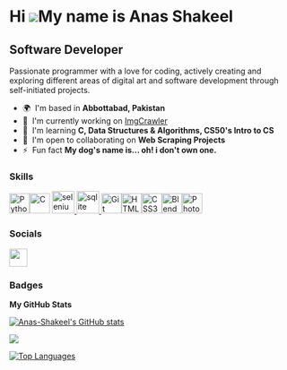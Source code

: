 Hi ![](https://user-images.githubusercontent.com/18350557/176309783-0785949b-9127-417c-8b55-ab5a4333674e.gif)My name is Anas Shakeel
====================================================================================================================================

Software Developer
----------

Passionate programmer with a love for coding, actively creating and exploring different areas of digital art and software development through self-initiated projects.

* 🌍  I'm based in **Abbottabad, Pakistan**
* 🚀  I'm currently working on [ImgCrawler](http://github.com/Anas-Shakeel/ImgCrawler)
* 🧠  I'm learning **C, Data Structures & Algorithms, CS50's Intro to CS**
* 🤝  I'm open to collaborating on **Web Scraping Projects**
* ⚡  Fun fact **My dog's name is... oh! i don't own one.**

### Skills


<p align="left">
<a href="https://www.python.org/" target="_blank" rel="noreferrer"><img src="https://raw.githubusercontent.com/danielcranney/readme-generator/main/public/icons/skills/python-colored.svg" width="36" height="36" alt="Python" /></a><a href="https://docs.microsoft.com/en-us/cpp/?view=msvc-170" target="_blank" rel="noreferrer"><img src="https://raw.githubusercontent.com/danielcranney/readme-generator/main/public/icons/skills/c-colored.svg" width="36" height="36" alt="C" /></a> <a href="https://www.selenium.dev" target="_blank" rel="noreferrer"> <img src="https://raw.githubusercontent.com/detain/svg-logos/780f25886640cef088af994181646db2f6b1a3f8/svg/selenium-logo.svg" alt="selenium" width="40" height="40"/> </a> <a href="https://www.sqlite.org/" target="_blank" rel="noreferrer"> <img src="https://www.vectorlogo.zone/logos/sqlite/sqlite-icon.svg" alt="sqlite" width="40" height="40"/> </a> <a href="https://git-scm.com/" target="_blank" rel="noreferrer"><img src="https://raw.githubusercontent.com/danielcranney/readme-generator/main/public/icons/skills/git-colored.svg" width="36" height="36" alt="Git" /></a><a href="https://developer.mozilla.org/en-US/docs/Glossary/HTML5" target="_blank" rel="noreferrer"><img src="https://raw.githubusercontent.com/danielcranney/readme-generator/main/public/icons/skills/html5-colored.svg" width="36" height="36" alt="HTML5" /></a><a href="https://www.w3.org/TR/CSS/#css" target="_blank" rel="noreferrer"><img src="https://raw.githubusercontent.com/danielcranney/readme-generator/main/public/icons/skills/css3-colored.svg" width="36" height="36" alt="CSS3" /></a><a href="https://www.blender.org/" target="_blank" rel="noreferrer"><img src="https://raw.githubusercontent.com/danielcranney/readme-generator/main/public/icons/skills/blender-colored.svg" width="36" height="36" alt="Blender" /></a><a href="https://www.adobe.com/uk/products/photoshop.html" target="_blank" rel="noreferrer"><img src="https://raw.githubusercontent.com/danielcranney/readme-generator/main/public/icons/skills/photoshop-colored-dark.svg" width="36" height="36" alt="Photoshop" /></a>
</p>


### Socials

<p align="left"> <a href="https://www.github.com/Anas-Shakeel" target="_blank" rel="noreferrer"> <picture> <source media="(prefers-color-scheme: dark)" srcset="https://raw.githubusercontent.com/danielcranney/readme-generator/main/public/icons/socials/github-dark.svg" /> <source media="(prefers-color-scheme: light)" srcset="https://raw.githubusercontent.com/danielcranney/readme-generator/main/public/icons/socials/github.svg" /> <img src="https://raw.githubusercontent.com/danielcranney/readme-generator/main/public/icons/socials/github.svg" width="32" height="32" /> </picture> </a> </p>

### Badges

<b>My GitHub Stats</b>

<a href="http://www.github.com/Anas-Shakeel"><img src="https://github-readme-stats.vercel.app/api?username=Anas-Shakeel&show_icons=true&hide=prs,issues,&count_private=true&title_color=3382ed&text_color=64748b&icon_color=3382ed&bg_color=171717&hide_border=true&show_icons=true" alt="Anas-Shakeel's GitHub stats" /></a>

<a href="http://www.github.com/Anas-Shakeel"><img src="https://github-readme-streak-stats.herokuapp.com/?user=Anas-Shakeel&stroke=64748b&background=171717&ring=3382ed&fire=3382ed&currStreakNum=64748b&currStreakLabel=3382ed&sideNums=64748b&sideLabels=64748b&dates=64748b&hide_border=true" /></a>

<a href="https://github.com/Anas-Shakeel" align="left"><img src="https://github-readme-stats.vercel.app/api/top-langs/?username=Anas-Shakeel&langs_count=10&title_color=3382ed&text_color=64748b&icon_color=3382ed&bg_color=171717&hide_border=true&locale=en&custom_title=Top%20%Languages" alt="Top Languages" /></a>
